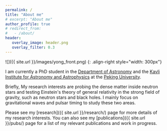 ```yaml
---
permalink: /
title: "About me"
# excerpt: "About me"
author_profile: true
# redirect_from: 
#   - /about/
header:
   overlay_image: header.png
   overlay_filter: 0.3
---
```


![]({{ site.url }}/images/yong_front.png)
{: .align-right style="width: 300px"} 

I am currently a PhD student in the [Department of Astronomy](http://vega.bac.pku.edu.cn/) and the [Kavli Institute for 
Astronomy and Astrophysics](https://kiaa.pku.edu.cn/) at the [Peking University](https://english.pku.edu.cn/). 

Briefly, My research interests are probing the dense matter inside neutron stars and testing Einstein's theory of 
general relativity in the strong field of gravity, such as neutron stars and black holes. I mainly focus on gravitational
waves and pulsar timing to study these two areas.


Please see my [research]({{ site.url }}/research/) page for more
details of my research interests. You can also see my
[publications]({{ site.url }}/pubs/) page for a list of my relevant
publications and work in progress. 




